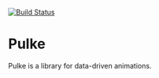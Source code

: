 [![Build Status](https://travis-ci.org/adiron/pulke.svg?branch=master)](https://travis-ci.org/adiron/pulke)

# Pulke

Pulke is a library for data-driven animations.
